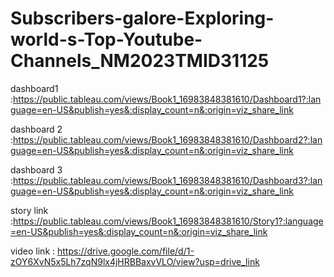 # Subscribers-galore-Exploring-world-s-Top-Youtube-Channels_NM2023TMID31125
dashboard1 :https://public.tableau.com/views/Book1_16983848381610/Dashboard1?:language=en-US&publish=yes&:display_count=n&:origin=viz_share_link

dashboard 2 :https://public.tableau.com/views/Book1_16983848381610/Dashboard2?:language=en-US&publish=yes&:display_count=n&:origin=viz_share_link

dashboard 3 :https://public.tableau.com/views/Book1_16983848381610/Dashboard3?:language=en-US&publish=yes&:display_count=n&:origin=viz_share_link

story link :https://public.tableau.com/views/Book1_16983848381610/Story1?:language=en-US&publish=yes&:display_count=n&:origin=viz_share_link

video link : https://drive.google.com/file/d/1-zOY6XvN5x5Lh7zqN9lx4jHRBBaxvVLO/view?usp=drive_link
